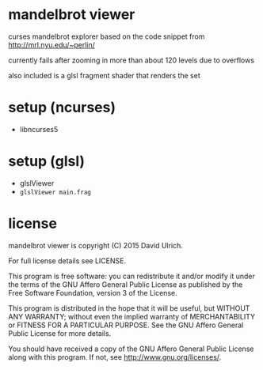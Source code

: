 # mandelbrot viewer

curses mandelbrot explorer based on the code snippet from http://mrl.nyu.edu/~perlin/

currently fails after zooming in more than about 120 levels due to overflows

also included is a glsl fragment shader that renders the set

# setup (ncurses)

* libncurses5

# setup (glsl)

* glslViewer
* `glslViewer main.frag`

# license

mandelbrot viewer is copyright (C) 2015  David Ulrich.

For full license details see LICENSE.

This program is free software: you can redistribute it and/or modify
it under the terms of the GNU Affero General Public License as published
by the Free Software Foundation, version 3 of the License.

This program is distributed in the hope that it will be useful,
but WITHOUT ANY WARRANTY; without even the implied warranty of
MERCHANTABILITY or FITNESS FOR A PARTICULAR PURPOSE.  See the
GNU Affero General Public License for more details.

You should have received a copy of the GNU Affero General Public License
along with this program.  If not, see <http://www.gnu.org/licenses/>.
